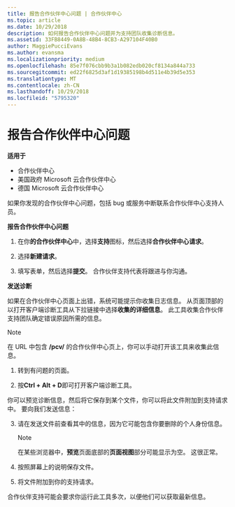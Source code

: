 ```yaml
---
title: 报告合作伙伴中心问题 | 合作伙伴中心
ms.topic: article
ms.date: 10/29/2018
description: 如何报告合作伙伴中心问题并为支持团队收集诊断信息。
ms.assetid: 33FB8449-0A8B-48B4-8CB3-A297104F40B0
author: MaggiePucciEvans
ms.author: evansma
ms.localizationpriority: medium
ms.openlocfilehash: 85e7f076cbb9b3a1b082edb020cf8134a844a733
ms.sourcegitcommit: ed22f6825d3af1d19385198b4d511e4b39d5e353
ms.translationtype: MT
ms.contentlocale: zh-CN
ms.lasthandoff: 10/29/2018
ms.locfileid: "5795320"
---
```

# <a name="report-problems-with-partner-center"></a>报告合作伙伴中心问题

**适用于**

-  合作伙伴中心
-  美国政府 Microsoft 云合作伙伴中心
-  德国 Microsoft 云合作伙伴中心

如果你发现的合作伙伴中心问题，包括 bug 或服务中断联系合作伙伴中心支持人员。

**报告合作伙伴中心问题**

1.  在你**的合作伙伴中心**中，选择**支持**图标，然后选择**合作伙伴中心请求**。

2.  选择**新建请求**。

3.  填写表单，然后选择**提交**。 合作伙伴支持代表将跟进与你沟通。

**发送诊断**

如果在合作伙伴中心页面上出错，系统可能提示你收集日志信息。 从页面顶部的以打开客户端诊断工具从下拉链接中选择**收集的详细信息**。 此工具收集合作伙伴支持团队确定错误原因所需的信息。 

>[!NOTE]
>在 URL 中包含 **/pcv/** 的合作伙伴中心页上，你可以手动打开该工具来收集此信息。

1.  转到有问题的页面。

2.  按**Ctrl + Alt + D**即可打开客户端诊断工具。

你可以预览诊断信息，然后将它保存到某个文件，你可以将此文件附加到支持请求中。 要向我们发送信息：

3.  请在发送文件前查看其中的信息，因为它可能包含你要删除的个人身份信息。 

    >[!NOTE]
    >在某些浏览器中，**预览**页面底部的**页面视图**部分可能显示为空。 这很正常。

4.  按照屏幕上的说明保存文件。

5.  将文件附加到你的支持请求。

合作伙伴支持可能会要求你运行此工具多次，以便他们可以获取最新信息。

